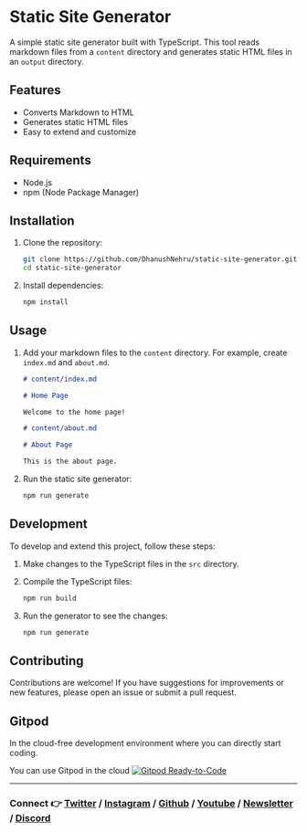 # Static Site Generator

A simple static site generator built with TypeScript. This tool reads markdown files from a `content` directory and generates static HTML files in an `output` directory.

## Features

- Converts Markdown to HTML
- Generates static HTML files
- Easy to extend and customize

## Requirements

- Node.js
- npm (Node Package Manager)

## Installation

1. Clone the repository:

    ```bash
    git clone https://github.com/DhanushNehru/static-site-generator.git
    cd static-site-generator
    ```

2. Install dependencies:

    ```bash
    npm install
    ```

## Usage

1. Add your markdown files to the `content` directory. For example, create `index.md` and `about.md`.

    ```markdown
    # content/index.md

    # Home Page

    Welcome to the home page!
    ```

    ```markdown
    # content/about.md

    # About Page

    This is the about page.
    ```

2. Run the static site generator:

    ```bash
    npm run generate
    ```

## Development

To develop and extend this project, follow these steps:

1. Make changes to the TypeScript files in the `src` directory.
2. Compile the TypeScript files:

    ```bash
    npm run build
    ```

3. Run the generator to see the changes:

    ```bash
    npm run generate
    ```

## Contributing

Contributions are welcome! If you have suggestions for improvements or new features, please open an issue or submit a pull request.


## Gitpod

In the cloud-free development environment where you can directly start coding.

You can use Gitpod in the cloud  [![Gitpod Ready-to-Code](https://img.shields.io/badge/Gitpod-Ready--to--Code-blue?logo=gitpod)](https://gitpod.io/#https://github.com/DhanushNehru/static-site-generator/)

----

### Connect 👉 [**Twitter**](https://twitter.com/Dhanush_Nehru) **/** [**Instagram**](https://www.instagram.com/dhanush_nehru/) **/** [**Github**](https://github.com/DhanushNehru/) **/** [**Youtube**](https://www.youtube.com/@dhanushnehru?sub_confirmation=1) **/** [**Newsletter**](https://dhanushn.substack.com/) **/** [**Discord**](https://discord.com/invite/Yn9g6KuWyA)
